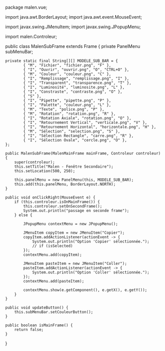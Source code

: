 package malen.vue;

import java.awt.BorderLayout;
import java.awt.event.MouseEvent;

import javax.swing.JMenuItem;
import javax.swing.JPopupMenu;

import malen.Controleur;

public class MalenSubFrame extends Frame {
	private PanelMenu subMenuBar;

	private static final String[][] MODELE_SUB_BAR = {
			{ "M", "Fichier", "fichier.png", "F" },
			{ "I", "Ouvrir", "ouvrir.png", "O", "CTRL+O" },
			{ "M", "Couleur", "couleur.png", "C" },
			{ "I", "Remplissage", "remplissage.png", "I" },
			{ "I", "Transparent", "transparence.png", "T" },
			{ "I", "Luminosité", "luminosite.png", "L" },
			{ "I", "Constraste", "contraste.png", "O" },
			{ "S" },
			{ "I", "Pipette", "pipette.png", "P" },
			{ "I", "Palette", "couleur.png", "L" },
			{ "M", "Texte", "police.png", "P" },
			{ "M", "Rotation", "rotation.png", "R" },
			{ "I", "Rotation Axiale", "rotation.png", "O" },
			{ "I", "Retournement Vertical", "verticale.png", "V" },
			{ "I", "Retournement Horizontal", "horizontale.png", "H" },
			{ "M", "Sélection", "selection.png", "S" },
			{ "I", "Sélection Rectangle", "carre.png", "R" },
			{ "I", "Sélection Ovale", "cercle.png", "O" },
	};

	public MalenSubFrame(MalenMainFrame mainFrame, Controleur controleur) {
		super(controleur);
		this.setTitle("Malen - Fenêtre Secondaire");
		this.setLocation(500, 250);

		this.panelMenu = new PanelMenu(this, MODELE_SUB_BAR);
		this.add(this.panelMenu, BorderLayout.NORTH);
	}

	public void onClickRight(MouseEvent e) {
		if (this.controleur.isOnMainFrame()) {
			this.controleur.setOnSecondFrame();
			System.out.println("passage en seconde frame");
		} else {

			JPopupMenu contextMenu = new JPopupMenu();

			JMenuItem copyItem = new JMenuItem("Copier");
			copyItem.addActionListener(actionEvent -> {
				System.out.println("Option 'Copier' sélectionnée.");
				// if (isSelected)
			});
			contextMenu.add(copyItem);

			JMenuItem pasteItem = new JMenuItem("Coller");
			pasteItem.addActionListener(actionEvent -> {
				System.out.println("Option 'Coller' sélectionnée.");
			});
			contextMenu.add(pasteItem);

			contextMenu.show(e.getComponent(), e.getX(), e.getY());
		}
	}

	public void updateButton() {
		this.subMenuBar.setCouleurButton();
	}

	public boolean isMainFrame() {
		return false;
	}

}
